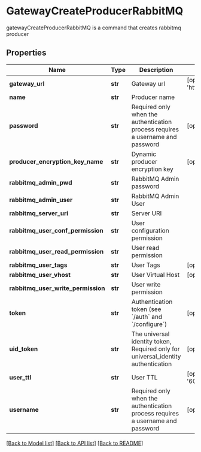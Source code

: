 # GatewayCreateProducerRabbitMQ

gatewayCreateProducerRabbitMQ is a command that creates rabbitmq producer
## Properties
Name | Type | Description | Notes
------------ | ------------- | ------------- | -------------
**gateway_url** | **str** | Gateway url | [optional] [default to 'http://localhost:8000']
**name** | **str** | Producer name | 
**password** | **str** | Required only when the authentication process requires a username and password | [optional] 
**producer_encryption_key_name** | **str** | Dynamic producer encryption key | [optional] 
**rabbitmq_admin_pwd** | **str** | RabbitMQ Admin password | 
**rabbitmq_admin_user** | **str** | RabbitMQ Admin User | 
**rabbitmq_server_uri** | **str** | Server URI | 
**rabbitmq_user_conf_permission** | **str** | User configuration permission | 
**rabbitmq_user_read_permission** | **str** | User read permission | 
**rabbitmq_user_tags** | **str** | User Tags | [optional] 
**rabbitmq_user_vhost** | **str** | User Virtual Host | [optional] 
**rabbitmq_user_write_permission** | **str** | User write permission | 
**token** | **str** | Authentication token (see &#x60;/auth&#x60; and &#x60;/configure&#x60;) | [optional] 
**uid_token** | **str** | The universal identity token, Required only for universal_identity authentication | [optional] 
**user_ttl** | **str** | User TTL | [optional] [default to '60m']
**username** | **str** | Required only when the authentication process requires a username and password | [optional] 

[[Back to Model list]](../README.md#documentation-for-models) [[Back to API list]](../README.md#documentation-for-api-endpoints) [[Back to README]](../README.md)


